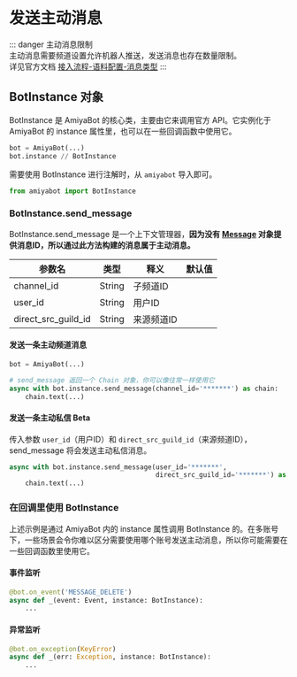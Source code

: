 # 发送主动消息

::: danger 主动消息限制<br>
主动消息需要频道设置允许机器人推送，发送消息也存在数量限制。<br>
详见官方文档 [接入流程-语料配置-消息类型](https://bot.q.qq.com/wiki/#_9-%E5%8F%91%E5%B8%83%E8%AE%BE%E7%BD%AE)
:::

## BotInstance 对象

BotInstance 是 AmiyaBot 的核心类，主要由它来调用官方 API。它实例化于 AmiyaBot 的 instance 属性里，也可以在一些回调函数中使用它。

```python
bot = AmiyaBot(...)
bot.instance // BotInstance
```

需要使用 BotInstance 进行注解时，从 `amiyabot` 导入即可。

```python
from amiyabot import BotInstance
```

### BotInstance.send_message

BotInstance.send_message 是一个上下文管理器，**因为没有 [Message](/develop/basic/messageObject) 对象提供消息ID，所以通过此方法构建的消息属于主动消息。**<br>

| 参数名                 | 类型     | 释义     | 默认值 |
|---------------------|--------|--------|-----|
| channel_id          | String | 子频道ID  |     |
| user_id             | String | 用户ID   |     |
| direct_src_guild_id | String | 来源频道ID |     |

#### 发送一条主动频道消息

```python
bot = AmiyaBot(...)

# send_message 返回一个 Chain 对象，你可以像往常一样使用它
async with bot.instance.send_message(channel_id='*******') as chain:
    chain.text(...)
```

#### 发送一条主动私信 <span class="err-tag">Beta</span>

传入参数 `user_id`（用户ID）和 `direct_src_guild_id`（来源频道ID），send_message 将会发送主动私信消息。

```python
async with bot.instance.send_message(user_id='*******',
                                     direct_src_guild_id='*******') as chain:
    chain.text(...)
```

### 在回调里使用 BotInstance

上述示例是通过 AmiyaBot 内的 instance 属性调用 BotInstance 的。在多账号下，一些场景会令你难以区分需要使用哪个账号发送主动消息，所以你可能需要在一些回调函数里使用它。

#### 事件监听

```python {2}
@bot.on_event('MESSAGE_DELETE')
async def _(event: Event, instance: BotInstance):
    ...
```

#### 异常监听

```python {2}
@bot.on_exception(KeyError)
async def _(err: Exception, instance: BotInstance):
    ...
```
